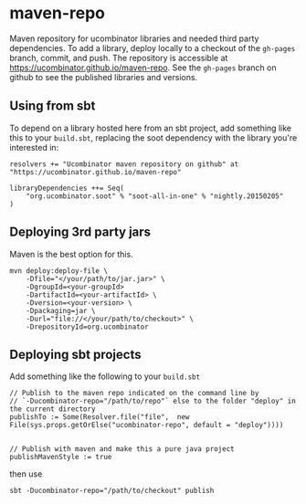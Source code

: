 # maven-repo

Maven repository for ucombinator libraries and needed third party dependencies. To add a library, deploy locally to a checkout of the `gh-pages` branch, commit, and push. The repository is accessible at https://ucombinator.github.io/maven-repo. See the `gh-pages` branch on github to see the published libraries and versions.

## Using from sbt

To depend on a library hosted here from an sbt project, add something like this to your `build.sbt`, replacing the soot dependency with the library you're interested in:

```
resolvers += "Ucombinator maven repository on github" at "https://ucombinator.github.io/maven-repo"

libraryDependencies ++= Seq(
    "org.ucombinator.soot" % "soot-all-in-one" % "nightly.20150205"
)
```

## Deploying 3rd party jars

Maven is the best option for this.

```
mvn deploy:deploy-file \
    -Dfile="</your/path/to/jar.jar>" \
    -DgroupId=<your-groupId>
    -DartifactId=<your-artifactId> \
    -Dversion=<your-version> \
    -Dpackaging=jar \
    -Durl="file://</your/path/to/checkout>" \
    -DrepositoryId=org.ucombinator
```

## Deploying sbt projects

Add something like the following to your `build.sbt`

```
// Publish to the maven repo indicated on the command line by
// `-Ducombinator-repo="/path/to/repo"` else to the folder "deploy" in the current directory
publishTo := Some(Resolver.file("file",  new File(sys.props.getOrElse("ucombinator-repo", default = "deploy"))))


// Publish with maven and make this a pure java project
publishMavenStyle := true
```

then use

```
sbt -Ducombinator-repo="/path/to/checkout" publish
```
